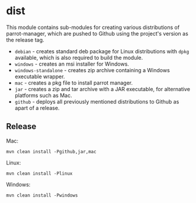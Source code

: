 # dist
This module contains sub-modules for creating various distributions of parrot-manager, which are pushed to Github
using the project's version as the release tag.

- `debian` - creates standard deb package for Linux distributions with `dpkg` available, which is also required to build the module.
- `windows` - creates an msi installer for Windows.
- `windows-standalone` - creates zip archive containing a Windows executable wrapper.
- `mac` - creates a pkg file to install parrot manager.
- `jar` - creates a zip and tar archive with a JAR executable, for alternative platforms such as Mac.
- `github` - deploys all previously mentioned distributions to Github as apart of a release.


## Release

Mac:

````
mvn clean install -Pgithub,jar,mac
````


Linux:

````
mvn clean install -Plinux
````


Windows:

````
mvn clean install -Pwindows
````
